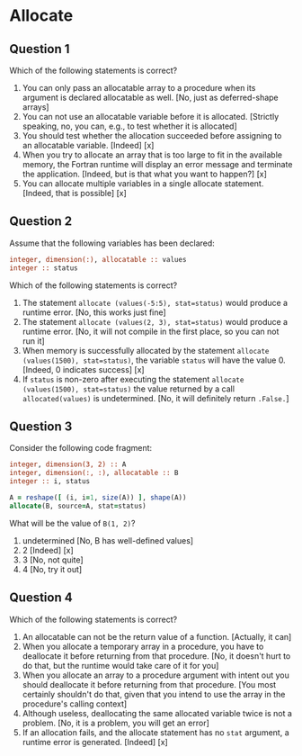 # Allocate

## Question 1

Which of the following statements is correct?

1. You can only pass an allocatable array to a procedure when its argument is declared allocatable as well. [No, just as deferred-shape arrays]
1. You can not use an allocatable variable before it is allocated. [Strictly speaking, no, you can, e.g., to test whether it is allocated]
1. You should test whether the allocation succeeded before assigning to an allocatable variable. [Indeed] [x]
1. When you try to allocate an array that is too large to fit in the available memory, the Fortran runtime will display an error message and terminate the application. [Indeed, but is that what you want to happen?] [x]
1. You can allocate multiple variables in a single allocate statement. [Indeed, that is possible] [x]


## Question 2

Assume that the following variables has been declared:

~~~~fortran
integer, dimension(:), allocatable :: values
integer :: status
~~~~

Which of the following statements is correct?

1. The statement `allocate (values(-5:5), stat=status)` would produce a runtime error. [No, this works just fine]
1. The statement `allocate (values(2, 3), stat=status)` would produce a runtime error. [No, it will not compile in the first place, so you can not run it]
1. When memory is successfully allocated by the statement `allocate (values(1500), stat=status)`, the variable `status` will have the value 0. [Indeed, 0 indicates success] [x]
1. If `status` is non-zero after executing the statement `allocate (values(1500), stat=status)` the value returned by a call `allocated(values)` is undetermined. [No, it will definitely return `.False.`]


## Question 3

Consider the following code fragment:

~~~~fortran
integer, dimension(3, 2) :: A
integer, dimension(:, :), allocatable :: B
integer :: i, status

A = reshape([ (i, i=1, size(A)) ], shape(A))
allocate(B, source=A, stat=status)
~~~~

What will be the value of `B(1, 2)`?
1. undetermined [No, B has well-defined values]
1. 2 [Indeed] [x]
1. 3 [No, not quite]
1. 4 [No, try it out]


## Question 4

Which of the following statements is correct?
1. An allocatable can not be the return value of a function. [Actually, it can]
1. When you allocate a temporary array in a procedure, you have to deallocate it before returning from that procedure. [No, it doesn't hurt to do that, but the runtime  would take care of it for you]
1. When you allocate an array to a procedure argument with intent out you should deallocate it before returning from that procedure. [You most certainly shouldn't do that, given that you intend to use the array in the procedure's calling context]
1. Although useless, deallocating the same allocated variable twice is not a problem. [No, it is a problem, you will get an error]
1. If an allocation fails, and the allocate statement has no `stat` argument, a runtime error is generated. [Indeed] [x]
